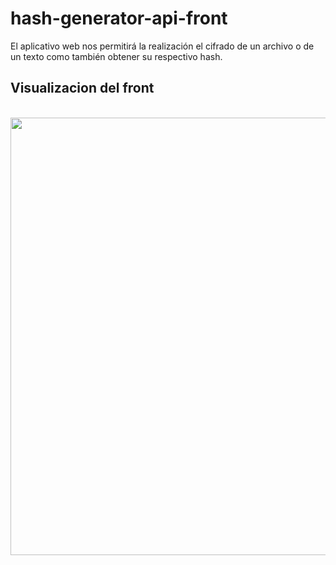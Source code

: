 # hash-generator-api-front

El aplicativo web nos permitirá la realización el cifrado de un archivo o de un texto como también obtener su respectivo hash.

## Visualizacion del front 
<br>
<img height="700" src="https://github.com/FabianMCaro/hash-generator-api-front/imgReadme/principal.png">
</br>